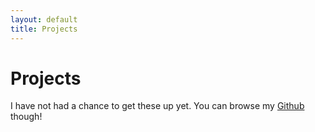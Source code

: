 ```yaml
---
layout: default
title: Projects
---
```


Projects
===========

I have not had a chance to get these up yet.  You can browse my [Github](https://github.com/bcomnes/) though!
